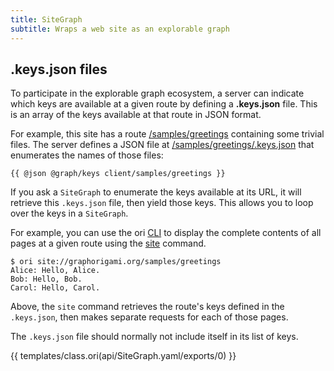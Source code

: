 ```yaml
---
title: SiteGraph
subtitle: Wraps a web site as an explorable graph
---
```


## .keys.json files

To participate in the explorable graph ecosystem, a server can indicate which keys are available at a given route by defining a **.keys.json** file. This is an array of the keys available at that route in JSON format.

For example, this site has a route [/samples/greetings](/samples/greetings) containing some trivial files. The server defines a JSON file at [/samples/greetings/.keys.json](/samples/greetings/.keys.json) that enumerates the names of those files:

```{{'json'}}
{{ @json @graph/keys client/samples/greetings }}
```

If you ask a `SiteGraph` to enumerate the keys available at its URL, it will retrieve this `.keys.json` file, then yield those keys. This allows you to loop over the keys in a `SiteGraph`.

For example, you can use the ori [CLI](/cli) to display the complete contents of all pages at a given route using the [site](/language/builtins.html#site) command.

```console
$ ori site://graphorigami.org/samples/greetings
Alice: Hello, Alice.
Bob: Hello, Bob.
Carol: Hello, Carol.
```

Above, the `site` command retrieves the route's keys defined in the `.keys.json`, then makes separate requests for each of those pages.

The `.keys.json` file should normally not include itself in its list of keys.

{{ templates/class.ori(api/SiteGraph.yaml/exports/0) }}
